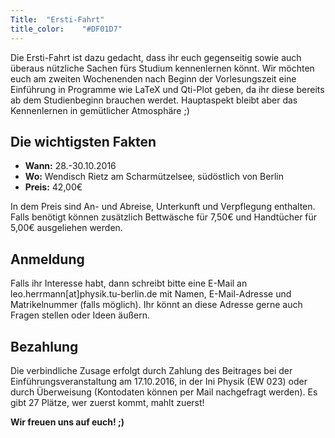 ```yaml
---
Title:	"Ersti-Fahrt"
title_color:	"#DF01D7"
---
```

Die Ersti-Fahrt ist dazu gedacht, dass ihr euch gegenseitig sowie auch überaus nützliche Sachen fürs Studium kennenlernen könnt. Wir möchten euch am zweiten Wochenenden nach Beginn der Vorlesungszeit eine Einführung in Programme wie LaTeX und Qti-Plot geben, da ihr diese bereits ab dem Studienbeginn brauchen werdet. Hauptaspekt bleibt aber das Kennenlernen in gemütlicher Atmosphäre ;)

## Die wichtigsten Fakten
* **Wann:** 28.-30.10.2016
* **Wo:** Wendisch Rietz am Scharmützelsee, südöstlich von Berlin
* **Preis:** 42,00€

In dem Preis sind An- und Abreise, Unterkunft und Verpflegung enthalten. Falls benötigt können zusätzlich Bettwäsche für 7,50€ und Handtücher für 5,00€ ausgeliehen werden.

## Anmeldung
Falls ihr Interesse habt, dann schreibt bitte eine E-Mail an leo.herrmann[at]physik.tu-berlin.de mit Namen, E-Mail-Adresse und Matrikelnummer (falls möglich). Ihr könnt an diese Adresse gerne auch Fragen stellen oder Ideen äußern.

## Bezahlung
Die verbindliche Zusage erfolgt durch Zahlung des Beitrages bei der Einführungsveranstaltung am 17.10.2016, in der Ini Physik (EW 023) oder durch Überweisung (Kontodaten können per Mail nachgefragt werden). Es gibt 27 Plätze, wer zuerst kommt, mahlt zuerst!

**Wir freuen uns auf euch! ;)**
